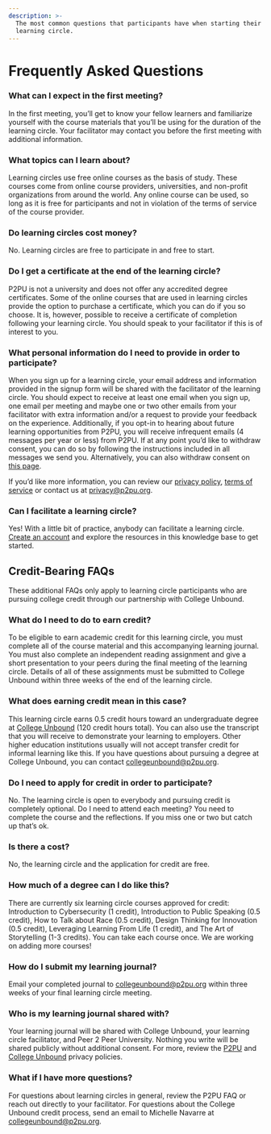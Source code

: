 ```yaml
---
description: >-
  The most common questions that participants have when starting their first
  learning circle.
---
```


# Frequently Asked Questions

### What can I expect in the first meeting?

In the first meeting, you’ll get to know your fellow learners and familiarize yourself with the course materials that you’ll be using for the duration of the learning circle. Your facilitator may contact you before the first meeting with additional information.

### What topics can I learn about?

Learning circles use free online courses as the basis of study. These courses come from online course providers, universities, and non-profit organizations from around the world. Any online course can be used, so long as it is free for participants and not in violation of the terms of service of the course provider.

### Do learning circles cost money?

No. Learning circles are free to participate in and free to start.

### Do I get a certificate at the end of the learning circle?

P2PU is not a university and does not offer any accredited degree certificates. Some of the online courses that are used in learning circles provide the option to purchase a certificate, which you can do if you so choose. It is, however, possible to receive a certificate of completion following your learning circle. You should speak to your facilitator if this is of interest to you.

### What personal information do I need to provide in order to participate?

When you sign up for a learning circle, your email address and information provided in the signup form will be shared with the facilitator of the learning circle. You should expect to receive at least one email when you sign up, one email per meeting and maybe one or two other emails from your facilitator with extra information and/or a request to provide your feedback on the experience. Additionally, if you opt-in to hearing about future learning opportunities from P2PU, you will receive infrequent emails (4 messages per year or less) from P2PU. If at any point you’d like to withdraw consent, you can do so by following the instructions included in all messages we send you. Alternatively, you can also withdraw consent on [this page](https://learningcircles.p2pu.org/en/optout/).

If you’d like more information, you can review our [privacy policy](https://www.p2pu.org/privacy/), [terms of service](https://www.p2pu.org/terms/) or contact us at [privacy@p2pu.org](mailto:privacy@p2pu.org).

### Can I facilitate a learning circle?

Yes! With a little bit of practice, anybody can facilitate a learning circle. [Create an account](https://learningcircles.p2pu.org/en/accounts/register/?next=/en/login\_redirect/) and explore the resources in this knowledge base to get started.

## Credit-Bearing FAQs

These additional FAQs only apply to learning circle participants who are pursuing college credit through our partnership with College Unbound.

### **What do I need to do to earn credit?**&#x20;

To be eligible to earn academic credit for this learning circle, you must complete all of the course material and this accompanying learning journal. You must also complete an independent reading assignment and give a short presentation to your peers during the final meeting of the learning circle. Details of all of these assignments must be submitted to College Unbound within three weeks of the end of the learning circle.

### **What does earning credit mean in this case?**&#x20;

This learning circle earns 0.5 credit hours toward an undergraduate degree at [College Unbound](https://www.collegeunbound.org) (120 credit hours total). You can also use the transcript that you will receive to demonstrate your learning to employers. Other higher education institutions usually will not accept transfer credit for informal learning like this. If you have questions about pursuing a degree at College Unbound, you can contact [collegeunbound@p2pu.org](mailto:collegeunbound@p2pu.org).

### Do I need to apply for credit in order to participate?

No. The learning circle is open to everybody and pursuing credit is completely optional. Do I need to attend each meeting? You need to complete the course and the reflections. If you miss one or two but catch up that’s ok.

### Is there a cost?&#x20;

No, the learning circle and the application for credit are free.&#x20;

### How much of a degree can I do like this?&#x20;

There are currently six learning circle courses approved for credit: Introduction to Cybersecurity (1 credit), Introduction to Public Speaking (0.5 credit), How to Talk about Race (0.5 credit), Design Thinking for Innovation (0.5 credit), Leveraging Learning From Life (1 credit), and The Art of Storytelling (1-3 credits). You can take each course once. We are working on adding more courses!&#x20;

### How do I submit my learning journal?

Email your completed journal to [collegeunbound@p2pu.org](mailto:collegeunbound@p2pu.org) within three weeks of your final learning circle meeting.

### Who is my learning journal shared with?

Your learning journal will be shared with College Unbound, your learning circle facilitator, and Peer 2 Peer University. Nothing you write will be shared publicly without additional consent. For more, review the [P2PU](https://www.p2pu.org/privacy) and [College Unbound](https://sites.google.com/collegeunbound.org/registrar/ferpa?authuser=0) privacy policies.&#x20;

### What if I have more questions?&#x20;

For questions about learning circles in general, review the P2PU FAQ or reach out directly to your facilitator. For questions about the College Unbound credit process, send an email to Michelle Navarre at [collegeunbound@p2pu.org](mailto:collegeunbound@p2pu.org).







